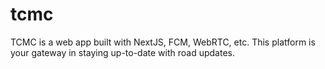 # tcmc
TCMC is a web app built with NextJS, FCM, WebRTC, etc. This platform is your gateway in staying up-to-date with road updates.

